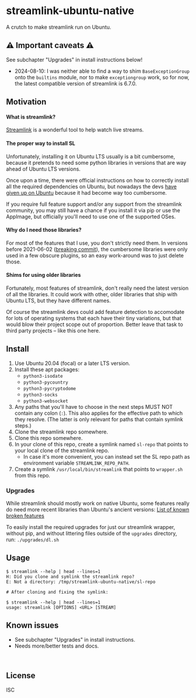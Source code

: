 ﻿
<!--#echo json="package.json" key="name" underline="=" -->
streamlink-ubuntu-native
========================
<!--/#echo -->

<!--#echo json="package.json" key="description" -->
A crutch to make streamlink run on Ubuntu.
<!--/#echo -->


⚠ Important caveats ⚠
---------------------

See subchapter "Upgrades" in install instructions below!

* 2024-08-10: I was neither able to find a way to shim `BaseExceptionGroup`
  onto the `builtins` module, nor to make `exceptiongroup` work, so for now,
  the latest compatible version of streamlink is 6.7.0.




Motivation
----------

#### What is streamlink?

[Streamlink](https://github.com/streamlink/streamlink)
is a wonderful tool to help watch live streams.


#### The proper way to install SL

Unfortunately, installing it on Ubuntu LTS usually is a bit cumbersome,
because it pretends to need some python libraries in versions that are
way ahead of Ubuntu LTS versions.

Once upon a time, there were official instructions on how to correctly
install all the required dependencies on Ubuntu, but nowadays the devs
[have given up on Ubuntu][sl-043c63f3]
because it had become way too cumbersome.

  [sl-043c63f3]: https://github.com/streamlink/streamlink/commit/043c63f3825cef2f69cd320220053e9aafb8117f

If you require full feature support and/or any support from the streamlink
community, you may still have a chance if you install it via pip or use
the AppImage, but officially you'll need to use one of the supported OSes.


#### Why do I need those libraries?

For most of the features that I use, you don't strictly need them.
In versions before 2021-06-02 ([breaking commit][sl-b218259f]),
the cumbersome libraries were only used in a few obscure plugins, so an easy
work-around was to just delete those.

  [sl-b218259f]: https://github.com/streamlink/streamlink/commit/b218259f08a16fe328f24ba901a8f207d62415e6


#### Shims for using older libraries

Fortunately, most features of streamlink, don't really need the latest
version of all the libraries.
It could work with other, older libraries that ship with Ubuntu LTS,
but they have different names.

Of course the streamlink devs could add feature detection to accomodate
for lots of operating systems that each have their tiny variations,
but that would blow their project scope out of proportion.
Better leave that task to third party projects – like this one here.



Install
-------

1.  Use Ubuntu 20.04 (focal) or a later LTS version.
1.  Install these apt packages:
    * `python3-isodate`
    * `python3-pycountry`
    * `python3-pycryptodome`
    * `python3-socks`
    * `python3-websocket`
1.  Any paths that you'll have to choose in the next steps
    MUST NOT contain any colon (`:`).
    This also applies for the effective path to which they resolve.
    (The latter is only relevant for paths that contain symlink steps.)
1.  Clone the streamlink repo somewhere.
1.  Clone this repo somewhere.
1.  In your clone of this repo, create a symlink named `sl-repo`
    that points to your local clone of the streamlink repo.
    * In case it's more convenient, you can instead set the SL repo path
      as environment variable `STREAMLINK_REPO_PATH`.
1.  Create a symlink `/usr/local/bin/streamlink` that points to
    `wrapper.sh` from this repo.



### Upgrades

While streamlink should mostly work on native Ubuntu, some features
really do need more recent libraries than Ubuntu's ancient versions:
[List of known broken features](upgrades/known_broken/README.md)

To easily install the required upgrades
for just our streamlink wrapper,
without pip,
and without littering files outside of the `upgrades` directory,
run:&nbsp;`./upgrades/dl.sh`



Usage
-----

```text
$ streamlink --help | head --lines=1
H: Did you clone and symlink the streamlink repo?
E: Not a directory: /tmp/streamlink-ubuntu-native/sl-repo

# After cloning and fixing the symlink:

$ streamlink --help | head --lines=1
usage: streamlink [OPTIONS] <URL> [STREAM]
```



<!--#toc stop="scan" -->



Known issues
------------

* See subchapter "Upgrades" in install instructions.
* Needs more/better tests and docs.




&nbsp;


License
-------
<!--#echo json="package.json" key=".license" -->
ISC
<!--/#echo -->
